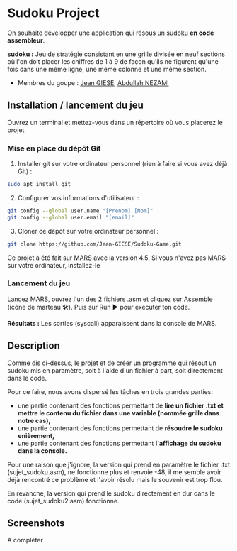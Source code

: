 # Sudoku Project

On souhaite développer une application qui résous un sudoku **en code assembleur**.

**sudoku :** Jeu de stratégie consistant en une grille divisée en neuf sections où l'on doit placer les chiffres de 1 à 9 de façon qu'ils ne figurent qu'une fois dans une même ligne, une même colonne et une même section.

- Membres du goupe : [Jean GIESE](https://git.unistra.fr/jgiese), [Abdullah NEZAMI](https://git.unistra.fr/nezami)

## Installation / lancement du jeu

Ouvrez un terminal et mettez-vous dans un répertoire où vous placerez le projet

### Mise en place du dépôt Git

1. Installer git sur votre ordinateur personnel (rien à faire si vous avez déjà Git) :
```sh
sudo apt install git
```

2. Configurer vos informations d'utilisateur :
```sh
git config --global user.name "[Prenom] [Nom]"
git config --global user.email "[email]"
```

3. Cloner ce dépôt sur votre ordinateur personnel :
```sh
git clone https://github.com/Jean-GIESE/Sudoku-Game.git
```
Ce projet à été fait sur MARS avec la version 4.5. Si vous n'avez pas MARS sur votre ordinateur, installez-le

### Lancement du jeu

Lancez MARS, ouvrez l'un des 2 fichiers .asm et cliquez sur Assemble (icône de marteau 🛠️). Puis sur Run ▶️ pour exécuter ton code.

**Résultats :** Les sorties (syscall) apparaissent dans la console de MARS.

## Description

Comme dis ci-dessus, le projet et de créer un programme qui résout un sudoku mis en paramètre, soit à l'aide d'un fichier à part, soit directement dans le code.

Pour ce faire, nous avons dispersé les tâches en trois grandes parties:

- une partie contenant des fonctions permettant de **lire un fichier .txt et mettre le contenu du fichier dans une variable (nommée grille dans notre cas),**
- une partie contenant des fonctions permettant de **résoudre le sudoku enièrement,**
- une partie contenant des fonctions permettant **l'affichage du sudoku dans la console.**

Pour une raison que j'ignore, la version qui prend en paramètre le fichier .txt (sujet_sudoku.asm), ne fonctionne plus et renvoie -48, il me semble avoir déjà rencontré ce problème et l'avoir résolu mais le souvenir est trop flou.

En revanche, la version qui prend le sudoku directement en dur dans le code (sujet_sudoku2.asm) fonctionne.

## Screenshots

A compléter

